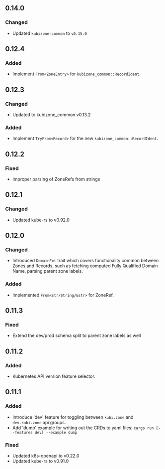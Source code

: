 ## 0.14.0

### Changed
* Updated `kubizone-common` to `v0.15.0`


## 0.12.4

### Added
* Implement `From<ZoneEntry>` for `kubizone_common::RecordIdent`.


## 0.12.3

### Changed
* Updated to kubizone_common v0.13.2

### Added
* Implement `TryFrom<Record>` for the new `kubizone_common::RecordIdent`.


## 0.12.2

### Fixed
* Improper parsing of ZoneRefs from strings


## 0.12.1

### Changed
* Updated kube-rs to v0.92.0


## 0.12.0

### Changed
* Introduced `DomainExt` trait which covers functionality common between Zones and Records, such as fetching computed Fully Qualified Domain Name, parsing parent zone labels.

### Added
* Implemented `From<str/String/&str>` for ZoneRef.


## 0.11.3

### Fixed
* Extend the dev/prod schema split to parent zone labels as well


## 0.11.2

### Added
* Kubernetes API version feature selector.


## 0.11.1

### Added
* Introduce 'dev' feature for toggling between `kubi.zone` and `dev.kubi.zone` api groups.
* Add 'dump' example for writing out the CRDs to yaml files: `cargo run [--features dev] --example dump`

### Fixed
* Updated k8s-openapi to v0.22.0
* Updated kube-rs to v0.91.0